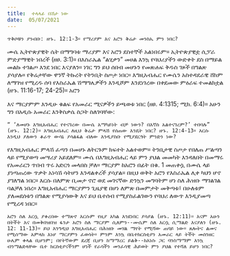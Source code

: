 ```yaml
---
title:  ተላላፊ በሽታ ነው
date:  05/07/2021
---
```


`ጥቅሶቹን ያንብቡ: ዘኁ. 12:1-3። የማሪያም እና አሮን ቅሬታ መንስኤ ምን ነበር?`

ሙሴ ኢትዮጵያዊት ሴት በማግባቱ ማሪያም እና አሮን ደስተኞች አልነበሩም። ኢትዮጵያዊቷ ሲፓራ ምድያማዊት ነበረች (ዘፀ. 3:1)። በእስራኤል “ልሂቃን” መሀል እንኳ የባህሪያችን ውድቀት ደስ በማይል መልኩ ተገልጦ እንደ ነበር እናያለን። ነገር ግን ይህ ሰበብ መሆኑን የመጽሐፍ ቅዱስ ገጾች በግልጽ ያሳያሉ። የቅሬታቸው ዋንኛ ትኩረት የትንቢት ስጦታ ነበር። እግዚአብሔር የሙሴን አስተዳደራዊ ሸክም ለማገዝ የሚረዱ ሰባ የእስራኤል ሽማግሌዎችን እንዲሾም እንደነገረው በቀደመው ምዕራፍ ተመልክቷል (ዘኁ. 11:16-17; 24-25)። አሮን

እና ማርያምም እንዲሁ ቁልፍ የአመራር ሚናዎችን ይጫወቱ ነበር (ዘፀ. 4:1315; ሚክ. 6:4)። አሁን ግን በአዲሱ አመራር እንቅስቃሴ ስጋት ስለገባቸው:

`“ ‘ለመሆኑ እግዚአብሔር የተናገረው በሙሴ አማካይነት ብቻ ነውን? በእኛስ አልተናገረም?’ ተበባሉ” (ዘኁ. 12:2)። እግዚአብሔር ለዚህ ቅሬታ ምላሽ የሰጠው እንዴት ነበር? ዘኁ. 12:4-13። እርሱ እንዲህ ያለውን ቆራጥ ውሳኔ ያሳልፋል ብለው እንዲያስቡ የሚያደርጎት ምንድን ነው?`

የእግዚአብሔር ምላሽ ፈጣን በመሆኑ ለትርጉም ክፍተት አልተወም። ትንቢታዊ ስጦታ የበለጠ ሥልጣን ላይ የሚያወጣ መሣሪያ አይደለም። ሙሴ በእግዚአብሔር ላይ ምን ያህል መመካት እንዳለበት በመማሩ የአመራርን ጥበብ ጥሩ አድርጎ መላበስ ቻለ። ማርያም ከአሮን በፊት በቁ. 1 መጠቀሷ በሙሴ ላይ ያነጣጠረው ጥቃት አነሳሽ ሳትሆን እንዳልቀረች ያሳያል። በዚህ ወቅት አሮን የእስራኤል ሊቀ ካህን ሆኖ ያገለግል ነበር። እርሱ በለምጽ ቢመታ ኖሮ ወደ መገናኛው ድንኳን መግባትም ሆነ ስለ ሕዝቡ ማገልገል ባልቻለ ነበረ። እግዚአብሔር ማርያምን ጊዜያዊ በሆነ ለምጽ በመምታት መቅጣቱ፤ በሁለቱም ያለመደሰቱን በግልጽ የሚያሳውቅ እና ይህ ቤተሰብ የሚያስፈልገውን የባህሪ ለውጥ እንዲያመጣ የሚረዳ ነበር።

`አሮን ስለ እርሷ ያቀረበው ተማጽኖ እርሱም የዚያ አካል እንደነበር ያሳያል (ዘኁ. 12:11)። እናም አሁን በትችት እና በመቅበዝበዝ ፋንታ አሮን ስለ ማርያም ሲለምን--ሙሴም ስለ እርሷ ሲማልድ እናያለን (ዘኁ. 12: 11-13)። ይህ እንግዲህ እግዚአብሔር በሕዝቡ መሃል ማየት የሚሻው ጠባይ ነው። ጸሎትና ልመና የሚሰማው አምላክ እነሆ ማርያምን ፈወሳት። ምንም እንኳ በቤተክርስቲያን አመራር ላይ ትችት መሰንዘር ሁሌም ቀላል ቢሆንም; በየትኛውም ደረጃ ቢሆን ከማማረር ይልቅ--ከእነሱ ጋር ባንስማማም እንኳ ብንማልድላቸው ቤተ ክርስቲያናችንም ሆነች የራሳችን መንፈሳዊ ሕይወት ምን ያህል የተሻለ ይሆን ነበር?`